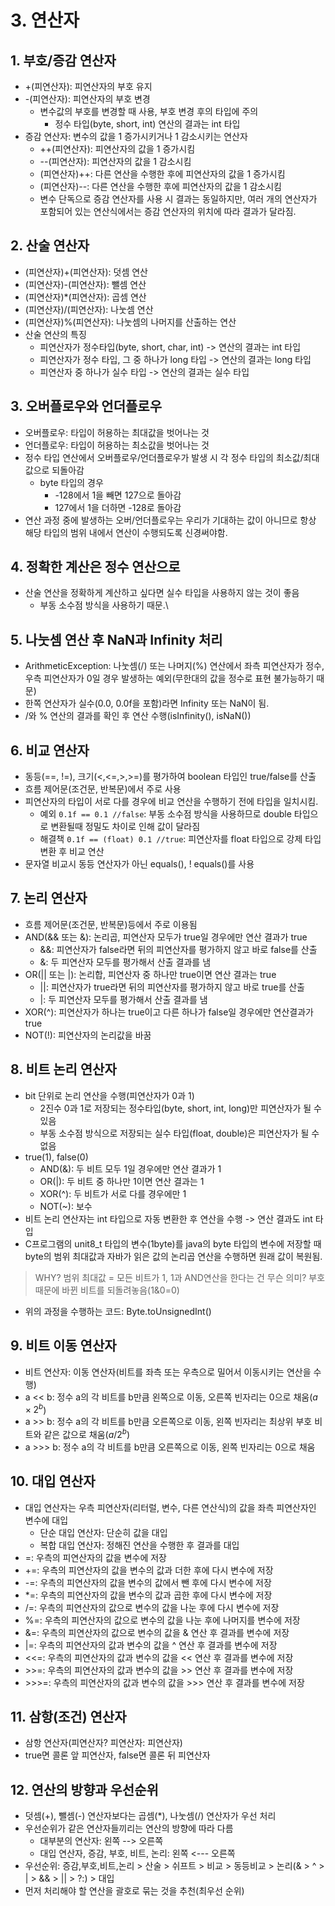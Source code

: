 # 3. 연산자
## 1. 부호/증감 연산자
- +(피연산자): 피연산자의 부호 유지
- -(피연산자): 피연산자의 부호 변경 
  - 변수값의 부호를 변경할 때 사용, 부호 변경 후의 타입에 주의
    - 정수 타입(byte, short, int) 연산의 결과는 int 타입
- 증감 연산자: 변수의 값을 1 증가시키거나 1 감소시키는 연산자
  - ++(피연산자): 피연산자의 값을 1 증가시킴
  - --(피연산자): 피연산자의 값을 1 감소시킴
  - (피연산자)++: 다른 연산을 수행한 후에 피연산자의 값을 1 증가시킴
  - (피연산자)--: 다른 연산을 수행한 후에 피연산자의 값을 1 감소시킴
  - 변수 단독으로 증감 연산자를 사용 시 결과는 동일하지만, 여러 개의 연산자가 포함되어 있는 연산식에서는 증감 연산자의 위치에 따라 결과가 달라짐.
## 2. 산술 연산자
- (피연산자)+(피연산자): 덧셈 연산
- (피연산자)-(피연산자): 뺄셈 연산
- (피연산자)*(피연산자): 곱셈 연산
- (피연산자)/(피연산자): 나눗셈 연산
- (피연산자)%(피연산자): 나눗셈의 나머지를 산출하는 연산
- 산술 연산의 특징
  - 피연산자가 정수타입(byte, short, char, int) -> 연산의 결과는 int 타입
  - 피연산자가 정수 타입, 그 중 하나가 long 타입 -> 연산의 결과는 long 타입
  - 피연산자 중 하나가 실수 타입 -> 연산의 결과는 실수 타입
## 3. 오버플로우와 언더플로우
- 오버플로우: 타입이 허용하는 최대값을 벗어나는 것
- 언더플로우: 타입이 허용하는 최소값을 벗어나는 것
- 정수 타입 연산에서 오버플로우/언더플로우가 발생 시 각 정수 타입의 최소값/최대값으로 되돌아감
  - byte 타입의 경우
    - -128에서 1을 빼면 127으로 돌아감
    - 127에서 1을 더하면 -128로 돌아감
- 연산 과정 중에 발생하는 오버/언더플로우는 우리가 기대하는 값이 아니므로 항상 해당 타입의 범위 내에서 연산이 수행되도록 신경써야함.
## 4. 정확한 계산은 정수 연산으로
- 산술 연산을 정확하게 계산하고 싶다면 실수 타입을 사용하지 않는 것이 좋음
  - 부동 소수점 방식을 사용하기 때문.\
## 5. 나눗셈 연산 후 NaN과 Infinity 처리
- ArithmeticException: 나눗셈(/) 또는 나머지(%) 연산에서 좌측 피연산자가 정수, 우측 피연산자가 0일 경우 발생하는 예외(무한대의 값을 정수로 표현 불가능하기 때문)
- 한쪽 연산자가 실수(0.0, 0.0f을 포함)라면 Infinity 또는 NaN이 됨.
- /와 % 연산의 결과를 확인 후 연산 수행(isInfinity(), isNaN())
## 6. 비교 연산자
- 동등(==, !=), 크기(<,<=,>,>=)를 평가하여 boolean 타입인 true/false를 산출
- 흐름 제어문(조건문, 반복문)에서 주로 사용
- 피연산자의 타입이 서로 다를 경우에 비교 연산을 수행하기 전에 타입을 일치시킴.
  - 예외 `0.1f == 0.1 //false`: 부동 소수점 방식을 사용하므로 double 타입으로 변환될때 정밀도 차이로 인해 값이 달라짐 
  - 해결책 `0.1f == (float) 0.1 //true`: 피연산자를 float 타입으로 강제 타입 변환 후 비교 연산
- 문자열 비교시 동등 연산자가 아닌 equals(), ! equals()를 사용
## 7. 논리 연산자
- 흐름 제어문(조건문, 반복문)등에서 주로 이용됨
- AND(&& 또는 &): 논리곱, 피연산자 모두가 true일 경우에만 연산 결과가 true
  - &&: 피연산자가 false라면 뒤의 피연산자를 평가하지 않고 바로 false를 산출
  - &: 두 피연산자 모두를 평가해서 산출 결과를 냄
- OR(|| 또는 |): 논리합, 피연산자 중 하나만 true이면 연산 결과는 true
  - ||: 피연산자가 true라면 뒤의 피연산자를 평가하지 않고 바로 true를 산출
  - |: 두 피연산자 모두를 평가해서 산출 결과를 냄
- XOR(^): 피연산자가 하나는 true이고 다른 하나가 false일 경우에만 연산결과가 true
- NOT(!): 피연산자의 논리값을 바꿈
## 8. 비트 논리 연산자
- bit 단위로 논리 연산을 수행(피연산자가 0과 1)
  - 2진수 0과 1로 저장되는 정수타입(byte, short, int, long)만 피연산자가 될 수 있음
  - 부동 소수점 방식으로 저장되는 실수 타입(float, double)은 피연산자가 될 수 없음
- true(1), false(0)
  - AND(&): 두 비트 모두 1일 경우에만 연산 결과가 1
  - OR(|): 두 비트 중 하나만 1이면 연산 결과는 1
  - XOR(^): 두 비트가 서로 다를 경우에만 1
  - NOT(~): 보수
- 비트 논리 연산자는 int 타입으로 자동 변환한 후 연산을 수행 -> 연산 결과도 int 타입
- C프로그램의 unit8_t 타입의 변수(1byte)를 java의 byte 타입의 변수에 저장할 때 byte의 범위 최대값과 자바가 읽은 값의 논리곱 연산을 수행하면 원래 값이 복원됨. 
> WHY? 범위 최대값 = 모든 비트가 1, 1과 AND연산을 한다는 건 무슨 의미? 부호 때문에 바뀐 비트를 되돌려놓음(1&0=0)
  - 위의 과정을 수행하는 코드: Byte.toUnsignedInt()
## 9. 비트 이동 연산자
- 비트 연산자: 이동 연산자(비트를 좌측 또는 우측으로 밀어서 이동시키는 연산을 수행)
- a << b: 정수 a의 각 비트를 b만큼 왼쪽으로 이동, 오른쪽 빈자리는 0으로 채움($a\times 2^b$)
- a \>\> b: 정수 a의 각 비트를 b만큼 오른쪽으로 이동, 왼쪽 빈자리는 최상위 부호 비트와 같은 값으로 채움($a/2^b$)
- a \>\>\> b: 정수 a의 각 비트를 b만큼 오른쪽으로 이동, 왼쪽 빈자리는 0으로 채움
## 10. 대입 연산자
- 대입 연산자는 우측 피연산자(리터럴, 변수, 다른 연산식)의 값을 좌측 피연산자인 변수에 대입
  - 단순 대입 연산자: 단순히 값을 대입
  - 복합 대입 연산자: 정해진 연산을 수행한 후 결과를 대입
- =: 우측의 피연산자의 값을 변수에 저장
- +=: 우측의 피연산자의 값을 변수의 값과 더한 후에 다시 변수에 저장
- -=: 우측의 피연산자의 값을 변수의 값에서 뺀 후에 다시 변수에 저장
- *=: 우측의 피연산자의 값을 변수의 값과 곱한 후에 다시 변수에 저장
- /=: 우측의 피연산자의 값으로 변수의 값을 나눈 후에 다시 변수에 저장
- %=: 우측의 피연산자의 값으로 변수의 값을 나눈 후에 나머지를 변수에 저장
- &=: 우측의 피연산자의 값으로 변수의 값을 & 연산 후 결과를 변수에 저장
- |=: 우측의 피연산자의 값과 변수의 값을 ^ 연산 후 결과를 변수에 저장
- <<=: 우측의 피연산자의 값과 변수의 값을 << 연산 후 결과를 변수에 저장
- \>\>=: 우측의 피연산자의 값과 변수의 값을 >> 연산 후 결과를 변수에 저장
- \>\>\>=: 우측의 피연산자의 값과 변수의 값을 \>\>\> 연산 후 결과를 변수에 저장
## 11. 삼항(조건) 연산자
- 삼항 연산자(피연산자? 피연산자: 피연산자)
- true면 콜론 앞 피연산자, false면 콜론 뒤 피연산자
## 12. 연산의 방향과 우선순위
- 덧셈(+), 뺄셈(-) 연산자보다는 곱셈(*), 나눗셈(/) 연산자가 우선 처리
- 우선순위가 같은 연산자들끼리는 연산의 방향에 따라 다름
  - 대부분의 연산자: 왼쪽 --> 오른쪽
  - 대입 연산자, 증감, 부호, 비트, 논리: 왼쪽 <--- 오른쪽
- 우선순위: 증감,부호,비트,논리 > 산술 > 쉬프트 > 비교 > 동등비교 > 논리(& > ^ > | > && > || > ?:) > 대입
- 먼저 처리해야 할 연산을 괄호로 묶는 것을 추천(최우선 순위)